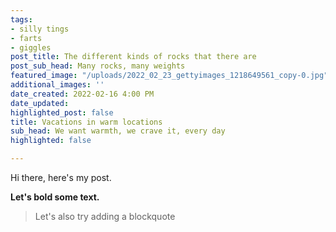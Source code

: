 ```yaml
---
tags:
- silly tings
- farts
- giggles
post_title: The different kinds of rocks that there are
post_sub_head: Many rocks, many weights
featured_image: "/uploads/2022_02_23_gettyimages_1218649561_copy-0.jpg"
additional_images: ''
date_created: 2022-02-16 4:00 PM
date_updated: 
highlighted_post: false
title: Vacations in warm locations
sub_head: We want warmth, we crave it, every day
highlighted: false

---
```

Hi there, here's my post.

**Let's bold some text.**

> Let's also try adding a blockquote